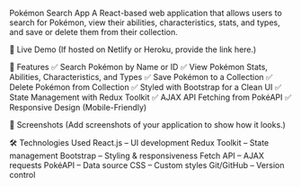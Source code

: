 Pokémon Search App
A React-based web application that allows users to search for Pokémon, view their abilities, characteristics, stats, and types, and save or delete them from their collection.

🔗 Live Demo
(If hosted on Netlify or Heroku, provide the link here.)

📌 Features
✅ Search Pokémon by Name or ID
✅ View Pokémon Stats, Abilities, Characteristics, and Types
✅ Save Pokémon to a Collection
✅ Delete Pokémon from Collection
✅ Styled with Bootstrap for a Clean UI
✅ State Management with Redux Toolkit
✅ AJAX API Fetching from PokéAPI
✅ Responsive Design (Mobile-Friendly)

📸 Screenshots
(Add screenshots of your application to show how it looks.)

🛠 Technologies Used
React.js – UI development
Redux Toolkit – State management
Bootstrap – Styling & responsiveness
Fetch API – AJAX requests
PokéAPI – Data source
CSS – Custom styles
Git/GitHub – Version control
